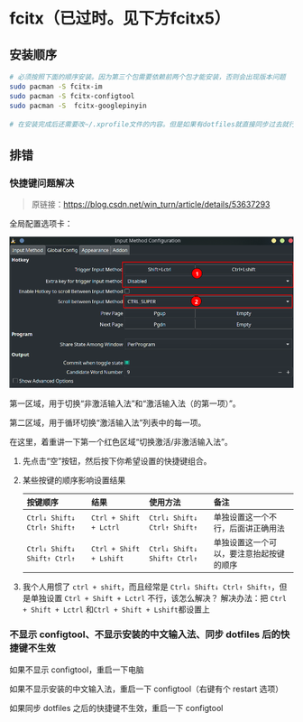 # fcitx（已过时。见下方fcitx5）

## 安装顺序

```bash
# 必须按照下面的顺序安装。因为第三个包需要依赖前两个包才能安装，否则会出现版本问题
sudo pacman -S fcitx-im
sudo pacman -S fcitx-configtool
sudo pacman -S  fcitx-googlepinyin

# 在安装完成后还需要改~/.xprofile文件的内容。但是如果有dotfiles就直接同步过去就行了
```

## 排错

### 快捷键问题解决

> 原链接：https://blog.csdn.net/win_turn/article/details/53637293

全局配置选项卡：

![1](../assets/05-package-configuration/2021-01-31-10-09-03.png)

第一区域，用于切换“非激活输入法”和“激活输入法（的第一项）”。

第二区域，用于循环切换“激活输入法”列表中的每一项。

在这里，着重讲一下第一个红色区域“切换激活/非激活输入法”。

1. 先点击“空”按钮，然后按下你希望设置的快捷键组合。
2. 某些按键的顺序影响设置结果

    | 按键顺序                    | 结果                    | 使用方法                    | 备注                                     |
    | --------------------------- | ----------------------- | --------------------------- | ---------------------------------------- |
    | `Ctrl↓ Shift↓ Ctrl↑ Shift↑` | `Ctrl + Shift + Lctrl`  | `Ctrl↓ Shift↓ Ctrl↑ Shift↑` | 单独设置这一个不行，后面讲正确用法       |
    | `Ctrl↓ Shift↓ Shift↑ Ctrl↑` | `Ctrl + Shift + Lshift` | `Ctrl↓ Shift↓ Shift↑ Ctrl↑` | 单独设置这一个可以，要注意抬起按键的顺序 |

3. 我个人用惯了 `ctrl + shift`，而且经常是 `Ctrl↓ Shift↓ Ctrl↑ Shift↑`，但是单独设置 `Ctrl + Shift + Lctrl` 不行，该怎么解决？
   解决办法：把 `Ctrl + Shift + Lctrl` 和`Ctrl + Shift + Lshift`都设置上

### 不显示 configtool、不显示安装的中文输入法、同步 dotfiles 后的快捷键不生效

如果不显示 configtool，重启一下电脑

如果不显示安装的中文输入法，重启一下 configtool（右键有个 restart 选项）

如果同步 dotfiles 之后的快捷键不生效，重启一下 configtool
